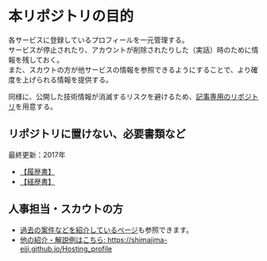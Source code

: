# 本リポジトリの目的
各サービスに登録しているプロフィールを一元管理する。
<br />サービスが停止されたり、アカウントが削除されたりした（実話）時のために情報を残しておく。
<br />また、スカウトの方が他サービスの情報を参照できるようにすることで、より確度を上げられる情報を提供する。

同様に、公開した技術情報が消滅するリスクを避けるため、[記事専用のリポジトリ](https://github.com/shimajima-eiji/Article)を用意する。

## リポジトリに置けない、必要書類など
最終更新：2017年

- [【履歴書】](https://drive.google.com/open?id=1QuqGb1TccsYlOy2RUbo4uEwGOxus3dcp)
- [【経歴書】](https://drive.google.com/open?id=1sTH33KduWh8ozMigUB6d3EtOIcsk2cno)

## 人事担当・スカウトの方
- [過去の案件などを紹介しているページ](https://shimajima-eiji.github.io/resume/archive/work)も参照できます。
- [他の紹介・解説例はこちら: ](https://shimajima-eiji.github.io/Hosting_profile)https://shimajima-eiji.github.io/Hosting_profile
